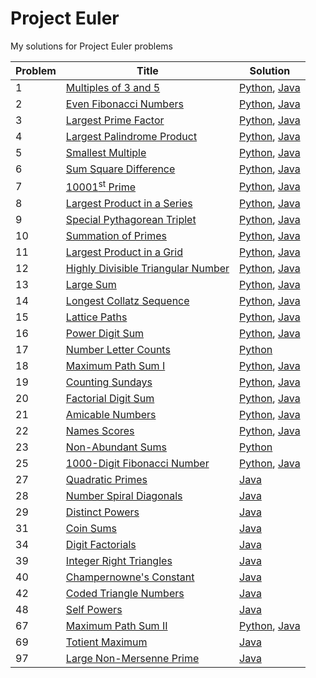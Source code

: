 # Project Euler  
My solutions for Project Euler problems
&nbsp;  

| Problem | Title | Solution|
|---------|-------|---------|
|1|[Multiples of 3 and 5](https://projecteuler.net/problem=1)|[Python](./python/problem-1.py), [Java](./java/problem-1.java)|
|2|[Even Fibonacci Numbers](https://projecteuler.net/problem=2)|[Python](./python/problem-2.py), [Java](./java/problem-2.java)|
|3|[Largest Prime Factor](https://projecteuler.net/problem=3)|[Python](./python/problem-3.py), [Java](./java/problem-3.java)|
|4|[Largest Palindrome Product](https://projecteuler.net/problem=4)|[Python](./python/problem-4.py), [Java](./java/problem-4.java)|
|5|[Smallest Multiple](https://projecteuler.net/problem=5)|[Python](./python/problem-5/py), [Java](./java/problem-5.java)|
|6|[Sum Square Difference](https://projecteuler.net/problem=6)|[Python](./python/problem-6.py), [Java](./java/problem-6.java)|
|7|[10001<sup>st</sup> Prime](https://projecteuler.net/problem=7)|[Python](./python/problem-7.py), [Java](./java/problem-7.java)|
|8|[Largest Product in a Series](https://projecteuler.net/problem=8)|[Python](./python/problem-8.py), [Java](./java/problem-8.java)|
|9|[Special Pythagorean Triplet](https://projecteuler.net/problem=9)|[Python](./python/problem-9.py), [Java](./java/problem-9.java)|
|10|[Summation of Primes](https://projecteuler.net/problem=10)|[Python](./python/problem-10.py), [Java](./java/problem-10.java)|
|11|[Largest Product in a Grid](https://projecteuler.net/problem=11)|[Python](./python/problem-11.py), [Java](./java/problem-11.java)|
|12|[Highly Divisible Triangular Number](https://projecteuler.net/problem=12)|[Python](./python/problem-12.py), [Java](./java/problem-12.java)|
|13|[Large Sum](https://projecteuler.net/problem=13)|[Python](./python/problem-13.py), [Java](./java/problem-13.java)|
|14|[Longest Collatz Sequence](https://projecteuler.net/problem=14)|[Python](./python/problem-14.py), [Java](./java/problem-14.java)|
|15|[Lattice Paths](https://projecteuler.net/problem=15)|[Python](./python/problem-16.py), [Java](./java/problem-15.java)|
|16|[Power Digit Sum](https://projecteuler.net/problem=16)|[Python](./python/problem-16.py), [Java](./java/problem-16.java)|
|17|[Number Letter Counts](https://projecteuler.net/problem=17)|[Python](./python/problem-17.py)|
|18|[Maximum Path Sum I](https://projecteuler.net/problem=18)|[Python](./python/problem-18.py), [Java](./java/problem-18.java)|
|19|[Counting Sundays](https://projecteuler.net/problem=19)|[Python](./python/problem-19.py), [Java](./java/problem-19.java)|
|20|[Factorial Digit Sum](https://projecteuler.net/problem=20)|[Python](./python/problem-20.py), [Java](./java/problem-20.java)|
|21|[Amicable Numbers](https://projecteuler.net/problem=21)|[Python](./python/problem-21.py), [Java](./java/problem-21.java)|
|22|[Names Scores](https://projecteuler.net/problem=22)|[Python](./python/problem-22.py), [Java](./java/problem-22.java)|
|23|[Non-Abundant Sums](https://projecteuler.net/problem=23)|[Python](./python/problem-23.py)|
|25|[1000-Digit Fibonacci Number](https://projecteuler.net/problem=25)|[Python](./python/problem-25.py), [Java](./java/problem-25.java)|
|27|[Quadratic Primes](https://projecteuler.net/problem=27)|[Java](./java/problem-27.java)|
|28|[Number Spiral Diagonals](https://projecteuler.net/problem=28)|[Java](./java/problem-28.java)|
|29|[Distinct Powers](https://projecteuler.net/problem=29)|[Java](./java/problem-29.java)|
|31|[Coin Sums](https://projecteuler.net/problem=31)|[Java](./java/problem-31.java)|
|34|[Digit Factorials](https://projecteuler.net/problem=34)|[Java](./java/problem-34.java)|
|39|[Integer Right Triangles](https://projecteuler.net/problem=39)|[Java](./java/problem-39.java)|
|40|[Champernowne's Constant](https://projecteuler.net/problem=40)|[Java](./java/problem-40.java)|
|42|[Coded Triangle Numbers](https://projecteuler.net/problem=42)|[Java](./java/problem-42.java)|
|48|[Self Powers](https://projecteuler.net/problem=48)|[Java](./java/problem-48.java)|
|67|[Maximum Path Sum II](https://projecteuler.net/problem=67)|[Python](./python/problem-67.py), [Java](./java/problem-67.java)|
|69|[Totient Maximum](https://projecteuler.net/problem=69)|[Java](./java/problem-69.java)|
|97|[Large Non-Mersenne Prime](https://projecteuler.net/problem=97)|[Java](.java/problem-97.java)|